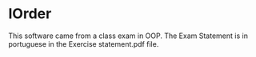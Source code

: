 # IOrder
This software came from a class exam in OOP.
The Exam Statement is in portuguese in the Exercise statement.pdf file.
